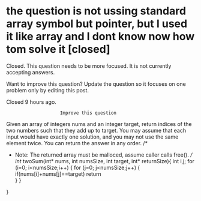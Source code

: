 
# the question is not ussing standard array symbol but pointer, but I used it like array and I dont know now how tom solve it [closed]







Closed. This question needs to be more focused. It is not currently accepting answers.
                        
                    










Want to improve this question? Update the question so it focuses on one problem only by editing this post.


Closed 9 hours ago.







                        Improve this question
                    



Given an array of integers nums and an integer target, return indices of the two numbers such that they add up to target.
You may assume that each input would have exactly one solution, and you may not use the same element twice.
You can return the answer in any order.
/*
 * Note: The returned array must be malloced, assume caller calls free().
 */
int* twoSum(int* nums, int numsSize, int target, int* returnSize){
    int i,j;
  for (i=0; i<numsSize;i++)
  {
      for (j=0; j<numsSize;j++)
      {
          if(nums[i]+nums[j]==target)
             return    
      }
  }

}



        